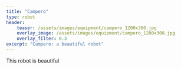 ```yaml
---
title: "Campero"
type: robot
header:
    teaser: /assets/images/equipment/campero_1200x300.jpg
    overlay_image: /assets/images/equipment/campero_1200x300.jpg
    overlay_filter: 0.3
excerpt: "Campero: a beautiful robot"
---
```


This robot is beautiful
